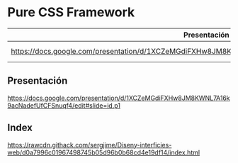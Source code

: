 # Pure CSS Framework

| **Presentación** | **Index** |
| ---------- | ---------- |
| https://docs.google.com/presentation/d/1XCZeMGdiFXHw8JM8KWNL7A16k9acNadefUfCFSnuqf4/edit#slide=id.p1   | https://rawcdn.githack.com/sergjime/Diseny-interficies-web/d0a7996c01967498745b05d96b0b68cd4e19df14/index.html   |

## Presentación
https://docs.google.com/presentation/d/1XCZeMGdiFXHw8JM8KWNL7A16k9acNadefUfCFSnuqf4/edit#slide=id.p1
## Index
https://rawcdn.githack.com/sergjime/Diseny-interficies-web/d0a7996c01967498745b05d96b0b68cd4e19df14/index.html
